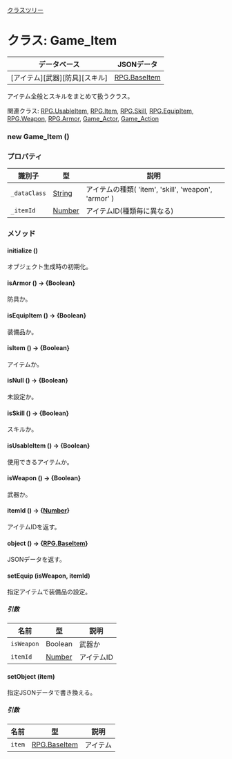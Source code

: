 [クラスツリー](index.md)

# クラス: Game_Item

| データベース| JSONデータ |
| --- | --- |
| [アイテム][武器][防具][スキル] | [RPG.BaseItem](RPG.BaseItem.md)  |

アイテム全般とスキルをまとめて扱うクラス。


関連クラス: [RPG.UsableItem](RPG.UsableItem.md), [RPG.Item](RPG.Item.md), [RPG.Skill](RPG.Skill.md), [RPG.EquipItem](RPG.EquipItem.md), [RPG.Weapon](RPG.Weapon.md), [RPG.Armor](RPG.Armor.md), [Game_Actor](Game_Actor.md), [Game_Action](Game_Action.md)

### new Game_Item ()

### プロパティ

| 識別子 | 型 | 説明 |
| --- | --- | --- |
| `_dataClass` | [String](String.md) | アイテムの種類( 'item', 'skill', 'weapon', 'armor' ) |
| `_itemId` | [Number](Number.md) | アイテムID(種類毎に異なる) |


### メソッド

#### initialize ()
 オブジェクト生成時の初期化。


#### isArmor () → {Boolean}
防具か。


#### isEquipItem () → {Boolean}
装備品か。


#### isItem () → {Boolean}
アイテムか。


#### isNull () → {Boolean}
未設定か。


#### isSkill () → {Boolean}
スキルか。


#### isUsableItem () → {Boolean}
使用できるアイテムか。


#### isWeapon () → {Boolean}
武器か。


#### itemId () → {[Number](Number.md)}
アイテムIDを返す。


#### object () → {[RPG.BaseItem](RPG.BaseItem.md)}
JSONデータを返す。


#### setEquip (isWeapon, itemId)
指定アイテムで装備品の設定。

##### 引数

| 名前 | 型 | 説明 |
| --- | --- | --- |
| `isWeapon` | Boolean | 武器か |
| `itemId` | [Number](Number.md) | アイテムID |


#### setObject (item)
指定JSONデータで書き換える。

##### 引数

| 名前 | 型 | 説明 |
| --- | --- | --- |
| `item` | [RPG.BaseItem](RPG.BaseItem.md) | アイテム |



